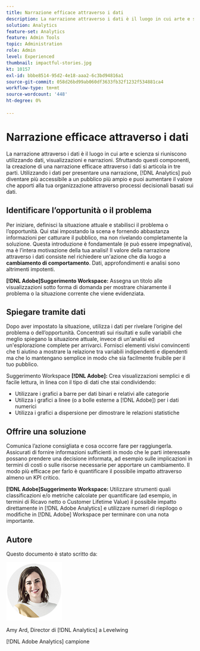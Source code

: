 ```yaml
---
title: Narrazione efficace attraverso i dati
description: La narrazione attraverso i dati è il luogo in cui arte e scienza si riuniscono utilizzando dati, visualizzazioni e narrazioni.  Sfruttando questi componenti, la creazione di una narrazione efficace attraverso i dati si articola in tre parti. Raccontando in modo efficace una storia con i dati, [!DNL Analytics] può diventare più accessibile a un pubblico più ampio e puoi aumentare il valore che apporti alla tua organizzazione attraverso processi decisionali basati sui dati.
solution: Analytics
feature-set: Analytics
feature: Admin Tools
topic: Administration
role: Admin
level: Experienced
thumbnail: impactful-stories.jpg
kt: 10157
exl-id: bbbe8514-95d2-4e18-aaa2-6c3bd94816a1
source-git-commit: 058d26bd99ab060df3633fb32f1232f534881ca4
workflow-type: tm+mt
source-wordcount: '448'
ht-degree: 0%

---
```


# Narrazione efficace attraverso i dati

La narrazione attraverso i dati è il luogo in cui arte e scienza si riuniscono utilizzando dati, visualizzazioni e narrazioni.  Sfruttando questi componenti, la creazione di una narrazione efficace attraverso i dati si articola in tre parti. Utilizzando i dati per presentare una narrazione, [!DNL Analytics] può diventare più accessibile a un pubblico più ampio e puoi aumentare il valore che apporti alla tua organizzazione attraverso processi decisionali basati sui dati.

## Identificare l’opportunità o il problema

Per iniziare, definisci la situazione attuale e stabilisci il problema o l’opportunità. Qui stai impostando la scena e fornendo abbastanza informazioni per catturare il pubblico, ma non rivelando completamente la soluzione. Questa introduzione è fondamentale (e può essere impegnativa), ma è l’intera motivazione della tua analisi!  Il valore della narrazione attraverso i dati consiste nel richiedere un&#39;azione che dia luogo a **cambiamento di comportamento**. Dati, approfondimenti e analisi sono altrimenti impotenti.

**[!DNL Adobe]Suggerimento Workspace:** Assegna un titolo alle visualizzazioni sotto forma di domanda per mostrare chiaramente il problema o la situazione corrente che viene evidenziata.

## Spiegare tramite dati

Dopo aver impostato la situazione, utilizza i dati per rivelare l’origine del problema o dell’opportunità. Concentrati sui risultati e sulle variabili che meglio spiegano la situazione attuale, invece di un&#39;analisi ed un&#39;esplorazione complete per arrivarci.  Fornisci elementi visivi convincenti che ti aiutino a mostrare la relazione tra variabili indipendenti e dipendenti ma che lo mantengano semplice in modo che sia facilmente fruibile per il tuo pubblico.

Suggerimento Workspace **[!DNL Adobe]:**
Crea visualizzazioni semplici e di facile lettura, in linea con il tipo di dati che stai condividendo:

* Utilizzare i grafici a barre per dati binari e relativi alle categorie
* Utilizza i grafici a linee (o a bolle esterne a [!DNL Adobe]) per i dati numerici
* Utilizza i grafici a dispersione per dimostrare le relazioni statistiche

## Offrire una soluzione

Comunica l’azione consigliata e cosa occorre fare per raggiungerla.  Assicurati di fornire informazioni sufficienti in modo che le parti interessate possano prendere una decisione informata, ad esempio sulle implicazioni in termini di costi o sulle risorse necessarie per apportare un cambiamento. Il modo più efficace per farlo è quantificare il possibile impatto attraverso almeno un KPI critico.

**[!DNL Adobe]Suggerimento Workspace:** Utilizzare strumenti quali classificazioni e/o metriche calcolate per quantificare (ad esempio, in termini di Ricavo netto o Customer Lifetime Value) il possibile impatto direttamente in [!DNL Adobe Analytics] e utilizzare numeri di riepilogo o modifiche in [!DNL Adobe] Workspace per terminare con una nota importante.

## Autore

Questo documento è stato scritto da:

![Amy Ard](assets/amy-ard-headshot-small.png)

Amy Ard, Director di [!DNL Analytics] a Levelwing

[!DNL Adobe Analytics] campione
